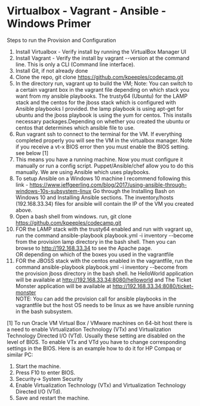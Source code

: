 # Virtualbox - Vagrant - Ansible - Windows Primer  
Steps to run the Provision and Configuration  
1. Install Virtualbox - Verify install by running the VirtualBox Manager UI  
2. Install Vagrant - Verify the install by vagrant --version at the command line.  This is only a CLI (Command line interface).  
3. Install Git, if not already done  
4. Clone the repo, git clone https://github.com/kpeeples/codecamp.git  
5. In the directory run, vagrant up to build the VM; Note: You can switch to a certain vagrant box in the vagrant file depending on which stack you want from my ansible playbooks. The trusty64 (Ubuntu) for the LAMP stack and the centos for the jboss stack which is configured with Ansible playbooks I provided.  the lamp playbook is using apt-get for ubuntu and the jboss playbook is using the yum for centos.  This installs necessary packages.Depending on whether you created the ubuntu or centos that determines which ansible file to use.  
6. Run vagrant ssh to connect to the terminal for the VM.  If everything completed properly you will see the VM in the virtualbox manager.  Note if you receive a vt-x BIOS error then you must enable the BIOS setting.  see below [1]  
7. This means you have a running machine.  Now you must configure it manually or run a config script.  Puppet/Ansible/chef allow you to do this manually.  We are using Ansible which uses playbooks.  
8. To setup Ansible on a Windows 10 machine I recommend following this link - https://www.jeffgeerling.com/blog/2017/using-ansible-through-windows-10s-subsystem-linux  Go through the Installing Bash on Windows 10 and Installing Ansible sections.  The inventory/hosts (192.168.33.34) files for ansible will contain the IP of the VM you created above.  
9. Open a bash shell from windows.  run, git clone https://github.com/kpeeples/codecamp.git  
10. FOR the LAMP stack with the trusty64 enabled and run with vagrant up, run the command ansible-playbook playbook.yml -i inventory --become from the provision lamp directory in the bash shell.  Then you can browse to http://192.168.33.34 to see the Apache page.  
OR depending on which of the boxes you used in the vagrantfile  
10. FOR the JBOSS stack with the centos enabled in the vagrantfile, run the command  ansible-playbook playbook.yml -i inventory --become from the provision jboss directory in the bash shell.  he HelloWorld application will be available at http://192.168.33.34:8080/helloworld and The Ticket Monster application will be available at http://192.168.33.34:8080/ticket-monster  
NOTE: You can add the provision call for ansible playbooks in the vagrantfile but the host OS needs to be linux as we have ansible running in the bash subsystem.  
  
[1] To run Oracle VM Virtual Box / VMware machines on 64-bit host there is a need to enable Virtualization Technology (VTx) and Virtualization Technology Directed I/O (VTd).  Usually these setting are disabled on the level of BIOS.  To enable VTx and VTd you have to change corresponding settings in the BIOS.  Here is an example how to do it for HP Compaq or similar PC:  
1. Start the machine.  
2. Press F10 to enter BIOS.  
3. Security-> System Security  
4. Enable Virtualization Technology (VTx) and Virtualization Technology Directed I/O (VTd).  
5. Save and restart the machine.  
